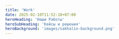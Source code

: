 ```yaml
---
title: 'Work'
date: 2025-02-10T11:52:18+07:00
heroHeading: 'Наши Работы'
heroSubHeading: 'Кейсы и решения'
heroBackground: 'images/sakhalin-background.png'
---
```

